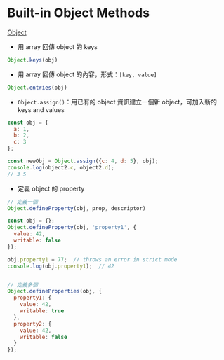 # Built-in Object Methods

[Object](https://developer.mozilla.org/en-US/docs/Web/JavaScript/Reference/Global_Objects/Object)  

- 用 array 回傳 object 的 keys
```js
Object.keys(obj)
```

- 用 array 回傳 object 的內容，形式：`[key, value]`
```js
Object.entries(obj)
```

- `Object.assign()`：用已有的 object 資訊建立一個新 object，可加入新的 keys and values

```js
const obj = {
  a: 1,
  b: 2,
  c: 3
};

const newObj = Object.assign({c: 4, d: 5}, obj);
console.log(object2.c, object2.d);
// 3 5
```

- 定義 object 的 property

```js
// 定義一個
Object.defineProperty(obj, prop, descriptor)

const obj = {};
Object.defineProperty(obj, 'property1', {
  value: 42,
  writable: false
});

obj.property1 = 77;  // throws an error in strict mode
console.log(obj.property1);  // 42


// 定義多個
Object.defineProperties(obj, {
  property1: {
    value: 42,
    writable: true
  },
  property2: {
    value: 42,
    writable: false
  }
});
```
